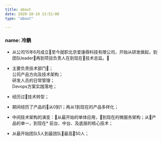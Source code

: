 ```yaml
---
title: about
date: 2020-10-19 13:51:08
type: "about"

---
```


### name: 冷鹏

* 从公司15年6月成立至今就职北京爱康鼎科技有限公司，开始从研发做起，到团队leader再到项目负责人在到现在技术总监。
* 主要负责技术部门；  
        公司产品方向及技术架构；   
        研发人员的日常管理；  
        Devops方案实践落地；  
         
* 经历过技术转型；
* 期间经历了产品的从0到1；再从1到现在的产品多样化；    
* 中间技术架构的演变：从最开始的单体应用，到现在的微服务架构；从产品的单一，到现在* 前台、中台、及底层的核心技术；   
* 从最开始团队5人到最团队最高50人；